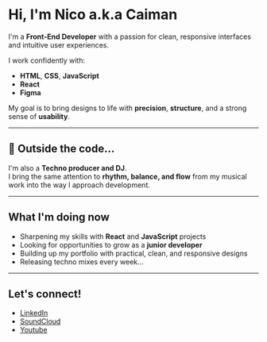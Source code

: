 # Hi, I'm Nico a.k.a Caiman

I'm a **Front-End Developer** with a passion for clean, responsive interfaces and intuitive user experiences.

I work confidently with:
- **HTML**, **CSS**, **JavaScript**
- **React**
- **Figma**

My goal is to bring designs to life with **precision**, **structure**, and a strong sense of **usability**.

---

## 🎵 Outside the code...

I'm also a **Techno producer and DJ**.  
I bring the same attention to **rhythm, balance, and flow** from my musical work into the way I approach development.

---

##  What I'm doing now

-  Sharpening my skills with **React** and **JavaScript** projects  
-  Looking for opportunities to grow as a **junior developer**  
-  Building up my portfolio with practical, clean, and responsive designs  
-  Releasing techno mixes every week...

---

##  Let's connect!

-  [LinkedIn](https://www.linkedin.com/in/nicol%C3%A1s-emanuel-bugedo-0a562a358/)
-  [SoundCloud](https://soundcloud.com/caimanbrujo)
-  [Youtube](https://www.youtube.com/@CaimanBrujo)


